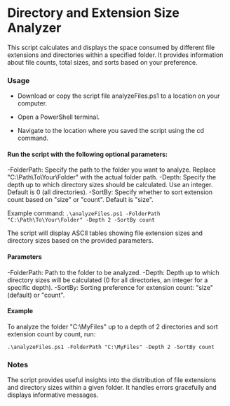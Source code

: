 # Directory and Extension Size Analyzer
This script calculates and displays the space consumed by different file extensions and directories within a specified folder. It provides information about file counts, total sizes, and sorts based on your preference.

### Usage
- Download or copy the script file analyzeFiles.ps1 to a location on your computer.

- Open a PowerShell terminal.
- Navigate to the location where you saved the script using the cd command.
#### Run the script with the following optional parameters:
-FolderPath: Specify the path to the folder you want to analyze. Replace "C:\Path\To\Your\Folder" with the actual folder path.
-Depth: Specify the depth up to which directory sizes should be calculated. Use an integer. Default is 0 (all directories).
-SortBy: Specify whether to sort extension count based on "size" or "count". Default is "size".

Example command:
`.\analyzeFiles.ps1 -FolderPath "C:\Path\To\Your\Folder" -Depth 2 -SortBy count`

The script will display ASCII tables showing file extension sizes and directory sizes based on the provided parameters.

#### Parameters
-FolderPath: Path to the folder to be analyzed.
-Depth: Depth up to which directory sizes will be calculated (0 for all directories, an integer for a specific depth).
-SortBy: Sorting preference for extension count: "size" (default) or "count".

#### Example
To analyze the folder "C:\MyFiles" up to a depth of 2 directories and sort extension count by count, run:

`.\analyzeFiles.ps1 -FolderPath "C:\MyFiles" -Depth 2 -SortBy count`

### Notes
The script provides useful insights into the distribution of file extensions and directory sizes within a given folder.
It handles errors gracefully and displays informative messages.

